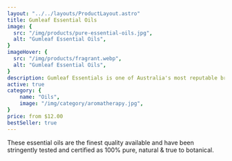 ```yaml
---
layout: "../../layouts/ProductLayout.astro"
title: Gumleaf Essential Oils
image: {
  src: "/img/products/pure-essential-oils.jpg",
  alt: "Gumleaf Essential Oils",
}
imageHover: {
  src: "/img/products/fragrant.webp",
  alt: "Gumleaf Essential Oils",
}
description: Gumleaf Essentials is one of Australia's most reputable brands of essential oils
active: true
category: {
    name: "Oils",
    image: "/img/category/aromatherapy.jpg",
}
price: from $12.00
bestSeller: true
---
```


These essential oils are the finest quality available and have been stringently tested and certified as 100% pure, natural & true to botanical.